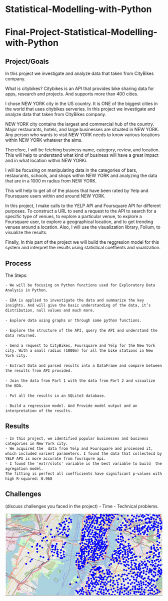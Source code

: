# Statistical-Modelling-with-Python
# Final-Project-Statistical-Modelling-with-Python

## Project/Goals
In this project we investigate and analyze data that taken from CityBikes company.

What is citybikes?
Citybikes is an API that provides bike sharing data for apps, research and projects. And supports more than 400 cities.

I chose NEW YORK city in the US country. It is ONE of the biggest cities in the world that uses citybikes serveries.
In this project we investigate and analyze data that taken from CityBikes company.

NEW YORK city contains the largest and commercial hub of the country. Major restaurants, hotels, and large businesses are situated in NEW YORK. Any person who wants to visit NEW YORK needs to know various locations within NEW YORK whatever the aims.

Therefore,  I will be fetching business name, category, review, and location. This will help to understand what kind of business will have a great impact and in what location within NEW YORKi.

I will be focusing on manipulating data in the categories of bars, restaurants, schools, and shops within NEW YORK and  analyzing the data that are in a 1000 m radius from NEW YORK.

This will help to get all of the places that have been rated by Yelp and Foursquare users within and around NEW YORK.

In this project, I make calls to the YELP API and Foursquare API for different purposes. To construct a URL to send a request to the API to search for a specific type of venues, to explore a particular venue, to explore a Foursquare user, to explore a geographical location, and to get trending venues around a location. Also, I will use the visualization library, Folium, to visualize the results. 

Finally, In this part of the project we will build the reggresion model for this system and interpret the results using statistical coeffients and viualization.


## Process
The Steps:

    - We will be focusing on Python functions used for Exploratory Data Analysis in Python. 

    - EDA is applied to investigate the data and summarize the key insights. And will give the basic understanding of the data, it’s distribution, null values and much more.

    - Explore data using graphs or through some python functions.

    - Explore the structure of the API, query the API and understand the data returned.

    - Send a request to CityBikes, Foursquare and Yelp for the New York city. With a small radius (1000m) for all the bike stations in New York city. 
    
    - Extract Data and parsed results into a DataFrame and compare between the results from API provided.

    - Join the data from Part 1 with the data from Part 2 and visualize the EDA.

    - Put all the results in an SQLite3 database.

    - Build a regression model. And Provide model output and an interpretation of the results. 

## Results
    - In this project, we identified popular businesses and business categories in New York city. 
    - We acquired the  data from Yelp and Foursquare and processed it, which included varient parameters. I found the data that collectecd by YELP API is more accurate from foursqure api.
    - I found the 'extr/slots' variable is the best variable to build  the agregation model. 
    The fitting is perfect all coefficients have significant p-values with high R-squared: 0.968


## Challenges 
(discuss challenges you faced in the project)
    - Time
    - Technical problems.




![New York Map](https://github.com/Ameenah23/Statistical-Modelling-with-Python/blob/main/images/NewYorkmap.PNG)
